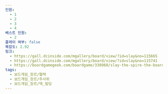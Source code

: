 ```yaml
---
인원:
  - 1
  - 2
  - 3
  - 4
베스트 인원:
  - 2
플레이 여부: false
복잡도: 2.92
링크:
  - https://gall.dcinside.com/mgallery/board/view/?id=slay&no=115665
  - https://gall.dcinside.com/mgallery/board/view/?id=slay&no=115741
  - https://boardgamegeek.com/boardgame/338960/slay-the-spire-the-board-game
tags:
  - 보드게임_장르/협력
  - 보드게임_장르/주사위
  - 보드게임_장르/덱_빌딩
---
```


